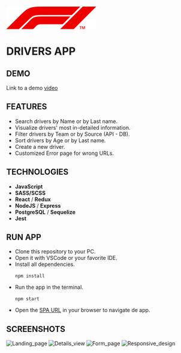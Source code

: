 ![F1-SPA](/F1.svg)

# DRIVERS APP
## DEMO
Link to a demo [video](https://youtu.be/65GkEoO3tJc)

## FEATURES
-  Search drivers by Name or by Last name.
-  Visualize drivers' most in-detailed information.
-  Filter drivers by Team or by Source (API - DB).
-  Sort drivers by Age or by Last name.
-  Create a new driver.
-  Customized Error page for wrong URLs.

## TECHNOLOGIES
- **JavaScript**
- **SASS/SCSS**
- **React** / **Redux**
- **NodeJS** / **Express**
- **PostgreSQL** / **Sequelize**
- **Jest**

## RUN APP
- Clone this repository to your PC.
- Open it with VSCode or your favorite IDE.
- Install all dependencies.
    ````
    npm install
    ````
- Run the app in the terminal.
    ````
    npm start
    ````
- Open the [SPA URL](http://localhost:5173) in your browser to navigate de app.

## SCREENSHOTS
![Landing_page](https://res.cloudinary.com/dgfnyw7u9/image/upload/v1720249022/LandingPage_1_wznwcq.png)
![Details_view](https://res.cloudinary.com/dgfnyw7u9/image/upload/v1720249018/DetailPage_sjaufi.png)
![Form_page](https://res.cloudinary.com/dgfnyw7u9/image/upload/v1720249015/CreationFormPage_1_vbvcw3.png)
![Responsive_design](https://res.cloudinary.com/dgfnyw7u9/image/upload/v1720249017/FullResponsive_tiwiqa.png)
